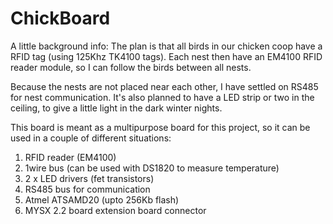 # ChickBoard

A little background info: 
The plan is that all birds in our chicken coop have a RFID tag (using 
125Khz TK4100 tags). Each nest then have an EM4100 RFID reader module,
so I can follow the birds between all nests. 

Because the nests are not placed near each other, I have settled on RS485
for nest communication. It's also planned to have a LED strip or two in the
ceiling, to give a little light in the dark winter nights.

This board is meant as a multipurpose board for this project, so it can be
used in a couple of different situations:

1) RFID reader (EM4100)
2) 1wire bus (can be used with DS1820 to measure temperature)
3) 2 x LED drivers (fet transistors)
4) RS485 bus for communication
5) Atmel ATSAMD20 (upto 256Kb flash)
6) MYSX 2.2 board extension board connector
